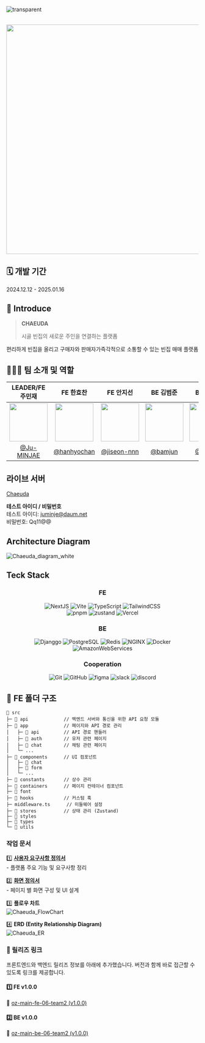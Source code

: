 ![transparent](https://capsule-render.vercel.app/api?type=waving&fontColor=FFFFFF&text=채우다&height=200&fontAlignY=40&fontSize=60&desc=Team.빈집털이&descAlignY=65&descAlign=74&color=F22929)

<br>

<div align=center>
  <img src='https://github.com/user-attachments/assets/76225fa1-47a8-4d90-96b7-9e433db0e378' width=600 />
</div>

## 🗓️ 개발 기간

2024.12.12 - 2025.01.16

## 📝 Introduce

> **CHAEUDA**
>
> 시골 빈집의 새로운 주인을 연결하는 플랫폼

편리하게 빈집을 올리고 구매자와 판매자가즉각적으로 소통할 수 있는 빈집 매매 플랫폼

## 🧑🏻‍💻 팀 소개 및 역할

<table>
  <thead>
    <tr>
      <th align="center"> LEADER/FE 주민재 </th>
      <th align="center"> FE 한효찬 </th>
      <th align="center"> FE 안지선 </th>
      <th align="center"> BE 김범준 </th>
      <th align="center"> BE 이재훈 </th>
      <th align="center"> BE 최승원 </th>
    </tr>
  </thead>
  <tbody>
    <tr>
      <td align="center">
        <a target="_blank" rel="noopener noreferrer nofollow" href="https://github.com/Ju-MINJAE">
          <img src="https://avatars.githubusercontent.com/u/145652237?v=4" width="100" style="max-width: 100%;">
        </a>
      </td>
      <td align="center">
        <a target="_blank" rel="noopener noreferrer nofollow" href="https://github.com/hanhyochan">
          <img src="https://avatars.githubusercontent.com/u/166975979?v=4" width="100" style="max-width: 100%;">
        </a>
      </td>
      <td align="center">
        <a target="_blank" rel="noopener noreferrer nofollow" href="https://github.com/jiseon-nnn">
          <img src="https://avatars.githubusercontent.com/u/180498220?v=4" width="100" style="max-width: 100%;">
        </a>
      </td>
      <td align="center">
        <a target="_blank" rel="noopener noreferrer nofollow" href="https://github.com/bamjun">
          <img src="https://avatars.githubusercontent.com/u/21354840?v=4" width="100" style="max-width: 100%;">
        </a>
      </td>
       <td align="center">
        <a target="_blank" rel="noopener noreferrer nofollow" href="https://github.com/Jeedoli">
          <img src="https://avatars.githubusercontent.com/u/155046462?v=4" width="100" style="max-width: 100%;">
        </a>
      </td>
      <td align="center">
        <a target="_blank" rel="noopener noreferrer nofollow" href="https://github.com/Kyubin1123">
          <img src="https://avatars.githubusercontent.com/u/179792190?v=4" width="100" style="max-width: 100%;">
        </a>
      </td>
    </tr>
    <tr>
      <td align="center">
        <a href="https://github.com/Ju-MINJAE">@Ju-MINJAE</a>
      </td>
      <td align="center">
         <a href="https://github.com/hanhyochan">@hanhyochan</a>
      </td>
      <td align="center">
        <a href="https://github.com/jiseon-nnn">@jiseon-nnn</a>
      </td>
      <td align="center">
        <a href="https://github.com/bamjun">@bamjun</a>
      </td>
       <td align="center">
        <a href="https://github.com/Jeedoli">@Jeedoli</a>
      </td>
         <td align="center">
        <a href="https://github.com/Kyubin1123">@Kyubin1123</a>
      </td>
    </tr>

  </tbody>
</table>

## 라이브 서버

[Chaeuda](https://www.chaeuda.shop/)
<br />

**테스트 아이디 / 비밀번호**
<br />
테스트 아이디: juminje@daum.net
<br />
비밀번호: Qq11@@

## Architecture Diagram

![Chaeuda_diagram_white](https://github.com/user-attachments/assets/42060f37-7942-4f07-ab7b-33b78115880d)

## Teck Stack

<div align=center>

### FE

![NextJS](https://img.shields.io/badge/nextjs-000000.svg?style=for-the-badge&logo=next.js&logoColor=%#000000)
![Vite](https://img.shields.io/badge/vite-%23646CFF.svg?style=for-the-badge&logo=vite&logoColor=white)
![TypeScript](https://img.shields.io/badge/typescript-%23007ACC.svg?style=for-the-badge&logo=typescript&logoColor=white)
![TailwindCSS](https://img.shields.io/badge/tailwindCSS-06B6D4?style=for-the-badge&logo=TailwindCSS&logoColor=white)
<br />
![pnpm](https://img.shields.io/badge/pnpm-F69220?style=for-the-badge&logo=pnpm&logoColor=white)
![zustand](https://img.shields.io/badge/zustand-671ddf?&style=for-the-badge&logo=React-query&logoColor=white)
![Vercel](https://img.shields.io/badge/vercel-000000.svg?style=for-the-badge&logo=vercel&logoColor=white)
<br />

### BE

![Djanggo](https://img.shields.io/badge/Django-092E20.svg?style=for-the-badge&logo=Django&logoColor=ffffff)
![PostgreSQL](https://img.shields.io/badge/PostgreSQL-4169E1.svg?style=for-the-badge&logo=PostgreSQL&logoColor=ffffff)
![Redis](https://img.shields.io/badge/Redis-FF4438.svg?style=for-the-badge&logo=Redis&logoColor=ffffff)
![NGINX](https://img.shields.io/badge/NGINX-009639.svg?style=for-the-badge&logo=NGINX&logoColor=ffffff)
![Docker](https://img.shields.io/badge/Docker-2496ED.svg?style=for-the-badge&logo=Docker&logoColor=ffffff)
![AmazonWebServices](https://img.shields.io/badge/AWS-232F3E.svg?style=for-the-badge&logo=AmazonWebServices&logoColor=ffffff)

### Cooperation

![Git](https://img.shields.io/badge/git-%23F05033.svg?style=for-the-badge&logo=git&logoColor=white)
![GitHub](https://img.shields.io/badge/github-%23121011.svg?style=for-the-badge&logo=github&logoColor=white)
![figma](https://img.shields.io/badge/figma-F24E1E.svg?style=for-the-badge&logo=figma&logoColor=white)
![slack](https://img.shields.io/badge/slack-4A154B.svg?style=for-the-badge&logo=slack&logoColor=white)
![discord](https://img.shields.io/badge/discord-5865F2.svg?style=for-the-badge&logo=discord&logoColor=white)


</div>


## 📂 FE 폴더 구조

```
📂 src  
├─ 📂 api             // 백엔드 서버와 통신을 위한 API 요청 모듈  
├─ 📂 app             // 페이지와 API 경로 관리  
│   ├─ 📂 api         // API 경로 핸들러  
│   ├─ 📂 auth        // 유저 관련 페이지  
│   ├─ 📂 chat        // 채팅 관련 페이지  
│   └─ ...  
├─ 📂 components      // UI 컴포넌트  
│   ├─ 📂 chat        
│   ├─ 📂 form        
│   └─ ...  
├─ 📂 constants       // 상수 관리  
├─ 📂 containers      // 페이지 컨테이너 컴포넌트  
├─ 📂 font 
├─ 📂 hooks           // 커스텀 훅  
├─ middleware.ts      // 미들웨어 설정  
├─ 📂 stores          // 상태 관리 (Zustand)  
├─ 📂 styles    
├─ 📂 types     
└─ 📂 utils  
```


### 작업 문서

1️⃣ [**사용자 요구사항 정의서**](https://docs.google.com/spreadsheets/d/1nRIeptNMT0AYOf6ARkmHL6xk2VdSp4jgcNb6zxTgII8/edit?usp=sharing)  
    - 플랫폼 주요 기능 및 요구사항 정리  

2️⃣ [**화면 정의서**](https://docs.google.com/spreadsheets/d/1QScaExEtDA1yrc9YtnAF5Lkzxem07lAISy-i9X-XUco/edit?usp=sharing)  
    - 페이지 별 화면 구성 및 UI 설계  

3️⃣ **플로우 차트**  
    ![Chaeuda_FlowChart](https://github.com/user-attachments/assets/d0592089-81e2-4cf5-8109-6ac85071f5ea)  

4️⃣ **ERD (Entity Relationship Diagram)**  
    ![Chaeuda_ER](https://github.com/user-attachments/assets/87ab62ea-fceb-4416-841f-de4977aa1b58)  


### 📌 릴리즈 링크
프론트엔드와 백엔드 릴리즈 정보를 아래에 추가했습니다.
버전과 함께 바로 접근할 수 있도록 링크를 제공합니다.

#### 1️⃣ FE v1.0.0
🔗 [oz-main-fe-06-team2 (v1.0.0)](https://github.com/chaeuda-TEAM/oz-main-fe-06-team2/releases/tag/v1.0.0)

#### 2️⃣ BE v1.0.0
🔗 [oz-main-be-06-team2 (v1.0.0)](https://github.com/chaeuda-TEAM/oz-main-be-06-team2/releases/tag/v1.0.0)

